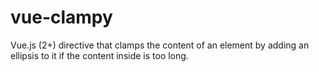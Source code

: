 # vue-clampy
Vue.js (2+) directive that clamps the content of an element by adding an ellipsis to it if the content inside is too long.
